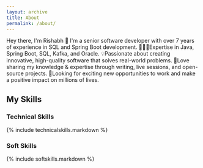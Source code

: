 ```yaml
---
layout: archive
title: About
permalink: /about/
---
```


Hey there, I'm Rishabh 👋
I'm a senior software developer with over 7 years of experience in SQL and Spring Boot development.
👨🏻‍💻Expertise in Java, Spring Boot, SQL, Kafka, and Oracle.
💡Passionate about creating innovative, high-quality software that solves real-world problems.
🚀Love sharing my knowledge & expertise through writing, live sessions, and open-source projects.
👋Looking for exciting new opportunities to work and make a positive impact on millions of lives.

## My Skills
### Technical Skills

{% include technicalskills.markdown %}

### Soft Skills

{% include softskills.markdown %}
